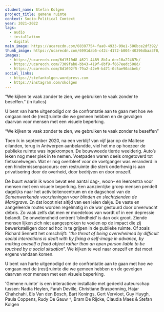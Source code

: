 ```yaml
---
student_name: Stefan Kolgen
project_title: gemene ruimte
context: Socio-Political Context
year: 2021—2022
tags:
  - audio
  - installation
  - digital
main_image: https://ucarecdn.com/60307754-faa0-4933-99e1-506bce2df392/
thumb_image: https://ucarecdn.com/6991dab5-c42c-4172-b004-40396dbaa3f0/-/crop/1200x1076/0,0/-/preview/
images:
  - https://ucarecdn.com/6d1510d8-4621-4489-8b1a-dec10a22487b/
  - https://ucarecdn.com/7309fab8-bb43-419f-8bf9-f667eedc508d/
  - https://ucarecdn.com/8d1692f5-79a2-42e9-b471-0c5ae90a4beb/
social_links:
  - https://stefankolgen.wordpress.com
  - https://instagram.com/skolgen
---
```

“We kijken te vaak zonder te zien, we gebruiken te vaak zonder te beseffen.” (in italics)

U bent van harte uitgenodigd om de confrontatie aan te gaan met hoe we omgaan met de (rest)ruimte die we gemeen hebben en de gevolgen daarvan voor mensen met een visuele beperking.

“We kijken te vaak zonder te zien, we gebruiken te vaak zonder te beseffen”

Toen ik in september 2020, na een verblijf van vijf jaar op de Maltese eilanden, terug in Antwerpen aanbelandde, viel het me op hoezeer de publieke ruimte was ingekrompen. De bouwwoede tierde weelderig. Auto’s leken nog meer plek in te nemen. Voetpaden waren deels omgetoverd tot fietssnelwegen. Wat er nog overbleef voor de voetganger was veranderd in een hindernissenparcours: een restruimte die sterk onderhevig is aan privatisering door de overheid, door bedrijven en door onszelf.

De buurt waarin ik woon bevat een aantal dag-, woon- en leercentra voor mensen met een visuele beperking. Een aanzienlijke groep mensen pendelt dagelijks naar het activiteitencentrum en de dagschool van de *Samenwerkende voorzieningen voor blinden en slechtzienden de Markgrave*. En dat loopt niet altijd van een leien dakje. De vaste en aangeleerde routes worden regelmatig in de war gestuurd door onverwacht débris. Zo vaak zelfs dat men er moedeloos van wordt of in een depressie belandt. De onwetendheid omtrent ‘blindheid’ is dan ook groot. Ziende mensen lijken zich niet aangesproken te voelen op de impact die zij bewerkstelligen door ad hoc in te grijpen in de publieke ruimte. Of zoals Richard Sennett het omschrijft: “*the threat of being overwhelmed by difficult social interactions is dealt with by fixing a self-image in advance, by making oneself a fixed object rather than an open person liable to be touched by a social situation*”. We kijken te veel naar onszelf en dat moet ergens vandaan komen.

U bent van harte uitgenodigd om de confrontatie aan te gaan met hoe we omgaan met de (rest)ruimte die we gemeen hebben en de gevolgen daarvan voor mensen met een visuele beperking.

'Gemene ruimte' is een interactieve installatie met gedeeld auteurschap tussen: Nadia Heylen, Farah Deville, Christiane Braspenning, Hajar Chahchahi, Els Van den Bosch, Bart Konings, Gert Vervloet, Guy Huygh, Paula Coppens, Rudy De Gauw †, Bram De Rijcke, Claudia Maes & Stefan Kolgen